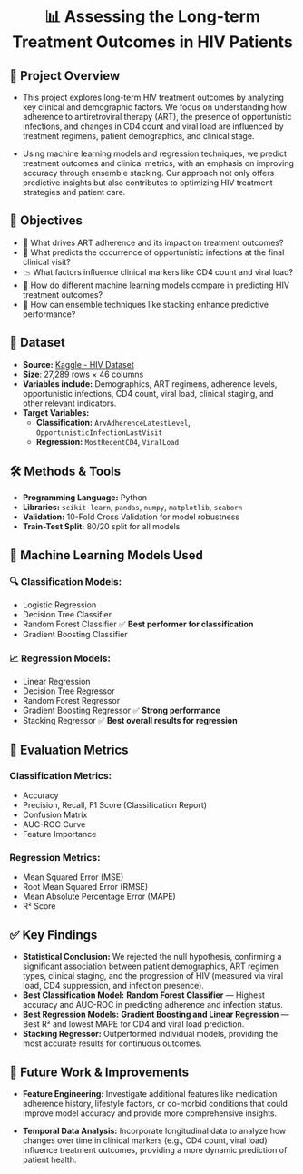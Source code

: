 <div align="center">
  <h1>📊 Assessing the Long-term Treatment Outcomes in HIV Patients</h1>
</div>

## 📁 Project Overview

- This project explores long-term HIV treatment outcomes by analyzing key clinical and demographic factors. We focus on understanding how adherence to antiretroviral therapy (ART), the presence of opportunistic infections, and changes in CD4 count and viral load are influenced by treatment regimens, patient demographics, and clinical stage.

- Using machine learning models and regression techniques, we predict treatment outcomes and clinical metrics, with an emphasis on improving accuracy through ensemble stacking. Our approach not only offers predictive insights but also contributes to optimizing HIV treatment strategies and patient care.

## 📌 Objectives

- 💊 What drives ART adherence and its impact on treatment outcomes?
- 🦠 What predicts the occurrence of opportunistic infections at the final clinical visit?
- 📉 What factors influence clinical markers like CD4 count and viral load?
- 🤖 How do different machine learning models compare in predicting HIV treatment outcomes?
- 🔧 How can ensemble techniques like stacking enhance predictive performance?

## 🧪 Dataset

- **Source:** [Kaggle - HIV Dataset](https://www.kaggle.com/datasets/iogbonna/quality-of-care-dataset-for-hiv-clients)
- **Size**: 27,289 rows × 46 columns
- **Variables include:** Demographics, ART regimens, adherence levels, opportunistic infections, CD4 count, viral load, clinical staging, and other relevant indicators.
- **Target Variables:**
  - **Classification:** `ArvAdherenceLatestLevel`, `OpportunisticInfectionLastVisit`
  - **Regression:** `MostRecentCD4`, `ViralLoad`

## 🛠️ Methods & Tools

- **Programming Language:** Python
- **Libraries:** `scikit-learn`, `pandas`, `numpy`, `matplotlib`, `seaborn`
- **Validation:** 10-Fold Cross Validation for model robustness
- **Train-Test Split:** 80/20 split for all models

## 🤖 Machine Learning Models Used

### 🔍 Classification Models:
- Logistic Regression
- Decision Tree Classifier
- Random Forest Classifier ✅ **Best performer for classification**
- Gradient Boosting Classifier

### 📈 Regression Models:
- Linear Regression
- Decision Tree Regressor
- Random Forest Regressor
- Gradient Boosting Regressor ✅ **Strong performance**
- Stacking Regressor ✅ **Best overall results for regression**

## 🧠 Evaluation Metrics

### Classification Metrics:
- Accuracy
- Precision, Recall, F1 Score (Classification Report)
- Confusion Matrix
- AUC-ROC Curve
- Feature Importance

### Regression Metrics:
- Mean Squared Error (MSE)
- Root Mean Squared Error (RMSE)
- Mean Absolute Percentage Error (MAPE)
- R² Score

## ✅ Key Findings

- **Statistical Conclusion:** We rejected the null hypothesis, confirming a significant association between patient demographics, ART regimen types, clinical staging, and the progression of HIV (measured via viral load, CD4 suppression, and infection presence).
- **Best Classification Model:** **Random Forest Classifier** — Highest accuracy and AUC-ROC in predicting adherence and infection status.
- **Best Regression Models:** **Gradient Boosting and Linear Regression** — Best R² and lowest MAPE for CD4 and viral load prediction.
- **Stacking Regressor:** Outperformed individual models, providing the most accurate results for continuous outcomes.

## 🚀 Future Work & Improvements

- **Feature Engineering:** Investigate additional features like medication adherence history, lifestyle factors, or co-morbid conditions that could improve model accuracy and provide more comprehensive insights.

- **Temporal Data Analysis:** Incorporate longitudinal data to analyze how changes over time in clinical markers (e.g., CD4 count, viral load) influence treatment outcomes, providing a more dynamic prediction of patient health.

